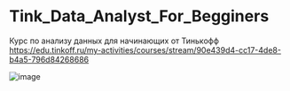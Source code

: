 # Tink_Data_Analyst_For_Begginers
Курс по анализу данных для начинающих от Тинькофф
https://edu.tinkoff.ru/my-activities/courses/stream/90e439d4-cc17-4de8-b4a5-796d84268686

![image](https://github.com/KhachKara/Tink_Data_Analyst_For_Begginers/assets/20433527/e11d1dc3-1c7f-4e6d-95bd-d38de933e44c)

